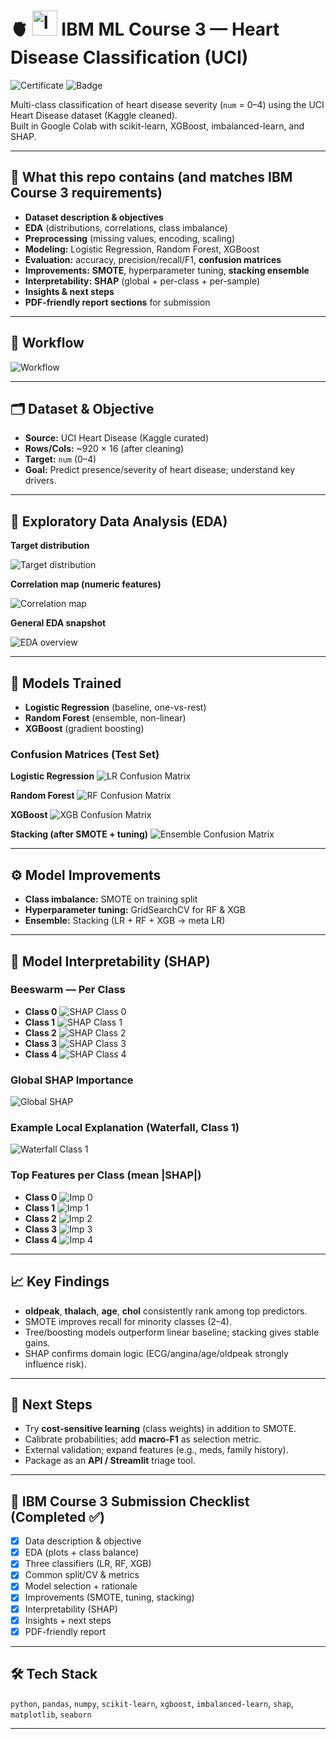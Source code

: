 # 🫀 <img src="IBM%20Logo.png" alt="IBM Logo" width="40"/> IBM ML Course 3 — Heart Disease Classification (UCI)

![Certificate](certificate.png)
![Badge](supervised-machine-learning-classification.png)

Multi-class classification of heart disease severity (`num` = 0–4) using the UCI Heart Disease dataset (Kaggle cleaned).  
Built in Google Colab with scikit-learn, XGBoost, imbalanced-learn, and SHAP.



---

## 📌 What this repo contains (and matches IBM Course 3 requirements)

- **Dataset description & objectives**
- **EDA** (distributions, correlations, class imbalance)
- **Preprocessing** (missing values, encoding, scaling)
- **Modeling:** Logistic Regression, Random Forest, XGBoost
- **Evaluation:** accuracy, precision/recall/F1, **confusion matrices**
- **Improvements:** **SMOTE**, hyperparameter tuning, **stacking ensemble**
- **Interpretability:** **SHAP** (global + per-class + per-sample)
- **Insights & next steps**
- **PDF-friendly report sections** for submission

---

## 🧭 Workflow

![Workflow](VisualWorkflowDiagram.png)

---

## 🗂 Dataset & Objective

- **Source:** UCI Heart Disease (Kaggle curated)
- **Rows/Cols:** ~920 × 16 (after cleaning)
- **Target:** `num` (0–4)
- **Goal:** Predict presence/severity of heart disease; understand key drivers.

---

## 🔎 Exploratory Data Analysis (EDA)

**Target distribution**

![Target distribution](target%20variable%20distribution.png)

**Correlation map (numeric features)**

![Correlation map](correlation%20map.png)

**General EDA snapshot**

![EDA overview](EDA.png)

---

## 🤖 Models Trained

- **Logistic Regression** (baseline, one-vs-rest)
- **Random Forest** (ensemble, non-linear)
- **XGBoost** (gradient boosting)

### Confusion Matrices (Test Set)

**Logistic Regression**
![LR Confusion Matrix](LogisticRegression_ConfusionMatrix.png)

**Random Forest**
![RF Confusion Matrix](RandomForst_ConfusionMatrix.png)

**XGBoost**
![XGB Confusion Matrix](XGBoost_ConfusionMatrix.png)

**Stacking (after SMOTE + tuning)**
![Ensemble Confusion Matrix](ConsuionMatrix_EnsembleLearningwithSMOTE.png)

---

## ⚙️ Model Improvements

- **Class imbalance:** SMOTE on training split  
- **Hyperparameter tuning:** GridSearchCV for RF & XGB  
- **Ensemble:** Stacking (LR + RF + XGB → meta LR)

---

## 🧠 Model Interpretability (SHAP)

### Beeswarm — Per Class
- **Class 0**
  ![SHAP Class 0](SHap1.png)
- **Class 1**
  ![SHAP Class 1](shap2.png)
- **Class 2**
  ![SHAP Class 2](shap3.png)
- **Class 3**
  ![SHAP Class 3](shap4.png)
- **Class 4**
  ![SHAP Class 4](shap5.png)

### Global SHAP Importance
![Global SHAP](globalshapimportance.png)

### Example Local Explanation (Waterfall, Class 1)
![Waterfall Class 1](class1shapexplanation.png)

### Top Features per Class (mean |SHAP|)
- **Class 0**
  ![Imp 0](shapimp1.png)
- **Class 1**
  ![Imp 1](shapimp2.png)
- **Class 2**
  ![Imp 2](shapimp3.png)
- **Class 3**
  ![Imp 3](shapimp4.png)
- **Class 4**
  ![Imp 4](shapimp5.png)

---

## 📈 Key Findings

- **oldpeak**, **thalach**, **age**, **chol** consistently rank among top predictors.
- SMOTE improves recall for minority classes (2–4).
- Tree/boosting models outperform linear baseline; stacking gives stable gains.
- SHAP confirms domain logic (ECG/angina/age/oldpeak strongly influence risk).

---

## 🧭 Next Steps

- Try **cost-sensitive learning** (class weights) in addition to SMOTE.
- Calibrate probabilities; add **macro-F1** as selection metric.
- External validation; expand features (e.g., meds, family history).
- Package as an **API / Streamlit** triage tool.

---

## 🧾 IBM Course 3 Submission Checklist (Completed ✅)

- [x] Data description & objective  
- [x] EDA (plots + class balance)  
- [x] Three classifiers (LR, RF, XGB)  
- [x] Common split/CV & metrics  
- [x] Model selection + rationale  
- [x] Improvements (SMOTE, tuning, stacking)  
- [x] Interpretability (SHAP)  
- [x] Insights + next steps  
- [x] PDF-friendly report  

---
## 🛠 Tech Stack

`python`, `pandas`, `numpy`, `scikit-learn`, `xgboost`, `imbalanced-learn`, `shap`, `matplotlib`, `seaborn`

---
